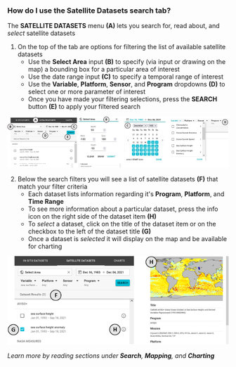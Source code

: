 ### How do I use the Satellite Datasets search tab?

The **SATELLITE DATASETS** menu **(A)** lets you search for, read about, and _select_ satellite datasets

1.  On the top of the tab are options for filtering the list of available satellite datasets
    -   Use the **Select Area** input **(B)** to specify (via input or drawing on the map) a bounding box for a particular area of interest
    -   Use the date range input **(C)** to specify a temporal range of interest
    -   Use the **Variable**, **Platform**, **Sensor**, and **Program** dropdowns **(D)** to select one or more parameter of interest
    -   Once you have made your filtering selections, press the **SEARCH** button **(E)** to apply your filtered search

<div class="helpContainer-image left">
<img src="img/ui-satellite-search-fig1.png">
</div>

2.  Below the search filters you will see a list of satellite datasets **(F)** that match your filter criteria
    -   Each dataset lists information regarding it's **Program**, **Platform**, and **Time Range**
    -   To see more information about a particular dataset, press the info icon on the right side of the dataset item **(H)**
    -   To _select_ a dataset, click on the title of the dataset item or on the checkbox to the left of the dataset title **(G)**
    -   Once a dataset is _selected_ it will display on the map and be available for charting

<div class="helpContainer-image left">
<img src="img/ui-satellite-search-fig2.png">
</div>

_Learn more by reading sections under **Search**, **Mapping**, and **Charting**_
